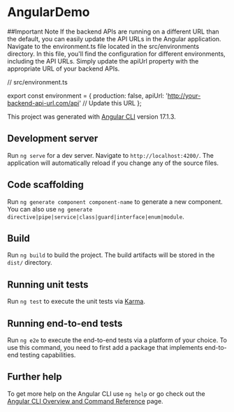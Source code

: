 # AngularDemo

##Important Note
If the backend APIs are running on a different URL than the default, you can easily update the API URLs in the Angular application. 
Navigate to the environment.ts file located in the src/environments directory. 
In this file, you'll find the configuration for different environments, including the API URLs. 
Simply update the apiUrl property with the appropriate URL of your backend APIs.

// src/environment.ts

export const environment = {
  production: false,
  apiUrl: 'http://your-backend-api-url.com/api' // Update this URL
};

This project was generated with [Angular CLI](https://github.com/angular/angular-cli) version 17.1.3.

## Development server

Run `ng serve` for a dev server. Navigate to `http://localhost:4200/`. The application will automatically reload if you change any of the source files.

## Code scaffolding

Run `ng generate component component-name` to generate a new component. You can also use `ng generate directive|pipe|service|class|guard|interface|enum|module`.

## Build

Run `ng build` to build the project. The build artifacts will be stored in the `dist/` directory.

## Running unit tests

Run `ng test` to execute the unit tests via [Karma](https://karma-runner.github.io).

## Running end-to-end tests

Run `ng e2e` to execute the end-to-end tests via a platform of your choice. To use this command, you need to first add a package that implements end-to-end testing capabilities.

## Further help

To get more help on the Angular CLI use `ng help` or go check out the [Angular CLI Overview and Command Reference](https://angular.io/cli) page.

